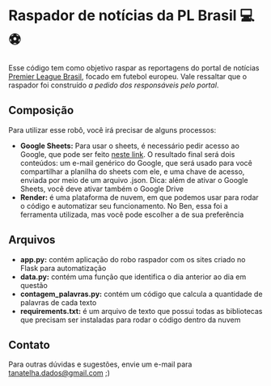 # Raspador de notícias da PL Brasil 💻⚽
Esse código tem como objetivo raspar as reportagens do portal de notícias [Premier League Brasil](https://premierleaguebrasil.com.br/), focado em futebol europeu. Vale ressaltar que o raspador foi construído *a pedido dos responsáveis pelo portal*.

## Composição
Para utilizar esse robô, você irá precisar de alguns processos:
* **Google Sheets:** Para usar o sheets, é necessário pedir acesso ao Google, que pode ser feito [neste link](https://console.cloud.google.com/). O resultado final será dois conteúdos: um e-mail genérico do Google, que será usado para você compartilhar a planilha do sheets com ele, e uma chave de acesso, enviada por meio de um arquivo .json. Dica: além de ativar o Google Sheets, você deve ativar também o Google Drive
* **Render:** é uma plataforma de nuvem, em que podemos usar para rodar o código e automatizar seu funcionamento. No Ben, essa foi a ferramenta utilizada, mas você pode escolher a de sua preferência

## Arquivos
* **app.py:** contém aplicação do robo raspador com os sites criado no Flask para automatização
* **data.py:** contém uma função que identifica o dia anterior ao dia em questão
* **contagem_palavras.py:** contém um código que calcula a quantidade de palavras de cada texto
* **requirements.txt:** é um arquivo de texto que possui todas as bibliotecas que precisam ser instaladas para rodar o código dentro da nuvem

## Contato
Para outras dúvidas e sugestões, envie um e-mail para tanatelha.dados@gmail.com ;)
